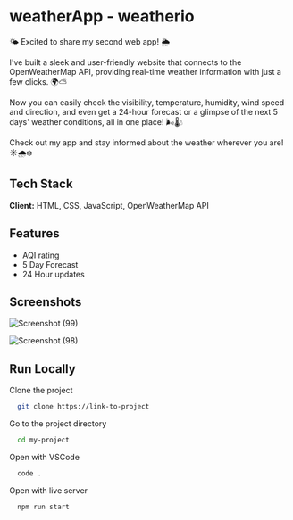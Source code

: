 # weatherApp - weatherio

🌤️ Excited to share my second web app! 🌦️ <br>

I've built a sleek and user-friendly website that connects to the OpenWeatherMap API, providing real-time weather information with just a few clicks. 🌍⛅ <br>

Now you can easily check the visibility, temperature, humidity, wind speed and direction, and even get a 24-hour forecast or a glimpse of the next 5 days' weather conditions, all in one place! 🌬️🌡️💧 <br>

Check out my app and stay informed about the weather wherever you are! ☀️🌧️❄️ <br>

## Tech Stack

**Client:** HTML, CSS, JavaScript, OpenWeatherMap API

## Features

- AQI rating
- 5 Day Forecast
- 24 Hour updates

## Screenshots

![Screenshot (99)](https://github.com/Dev-Arhaan/weatherApp2.0/assets/113898488/9ec2623c-1b30-435a-a43f-d2af920bd7da)


![Screenshot (98)](https://github.com/Dev-Arhaan/weatherApp2.0/assets/113898488/a1309607-5f7e-418a-8d8a-cd6514addad1)



## Run Locally

Clone the project

```bash
  git clone https://link-to-project
```

Go to the project directory

```bash
  cd my-project
```

Open with VSCode

```bash
  code .
```

Open with live server

```bash
  npm run start
```
